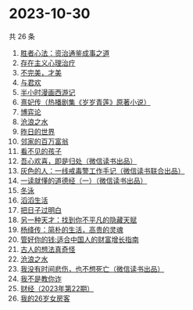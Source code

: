 # 2023-10-30

共 26 条

<!-- BEGIN WEREAD -->
<!-- 最后更新时间 2023-10-30 10:34:03 +0800 -->
1. [胜者心法：资治通鉴成事之道](https://weread.qq.com/web/bookDetail/6ae329f0813ab8415g0145d5)
1. [存在主义心理治疗](https://weread.qq.com/web/bookDetail/538320a0813ab83e4g01836b)
1. [不完美，才美](https://weread.qq.com/web/bookDetail/0f8327a05ccfbd0f8552c12)
1. [与君欢](https://weread.qq.com/web/bookDetail/18c32a40813ab83dag018fcb)
1. [半小时漫画西游记](https://weread.qq.com/web/bookDetail/83132c80813ab83e8g012bdb)
1. [熹妃传（热播剧集《岁岁青莲》原著小说）](https://weread.qq.com/web/bookDetail/a7d326d0813ab8409g01957a)
1. [博弈论](https://weread.qq.com/web/bookDetail/86a32490718ea51d86a0045)
1. [沧浪之水](https://weread.qq.com/web/bookDetail/7c632ef05a49197c62b53f0)
1. [昨日的世界](https://weread.qq.com/web/bookDetail/80a324f0716b1a6480af682)
1. [邻家的百万富翁](https://weread.qq.com/web/bookDetail/26532c00813ab83dbg0183ba)
1. [看不见的孩子](https://weread.qq.com/web/bookDetail/032320f0813ab7c77g0140d1)
1. [吾心欢喜，即是归处（微信读书出品）](https://weread.qq.com/web/bookDetail/cad32210813ab83e5g016fb8)
1. [灰色的人：一线戒毒警工作手记（微信读书联合出品）](https://weread.qq.com/web/bookDetail/36d32230813ab83d1g011af2)
1. [一读就懂的道德经（一）（微信读书出品）](https://weread.qq.com/web/bookDetail/19d32440813ab83d8g0152c9)
1. [冬泳](https://weread.qq.com/web/bookDetail/09f322c0813ab83bdg012b36)
1. [滔滔生活](https://weread.qq.com/web/bookDetail/47632e40813ab774cg010258)
1. [把日子过明白](https://weread.qq.com/web/bookDetail/a2732a40813ab7bb3g0112e7)
1. [另一种天才：找到你不平凡的隐藏天赋](https://weread.qq.com/web/bookDetail/2c632c80813ab83aeg010372)
1. [杨绛传：简朴的生活，高贵的灵魂](https://weread.qq.com/web/bookDetail/cb032d80720559e8cb04fd3)
1. [管好你的钱:适合中国人的财富增长指南](https://weread.qq.com/web/bookDetail/94732180813ab8229g0141af)
1. [古人的想法真奇怪](https://weread.qq.com/web/bookDetail/a3232ad0813ab82dag010d34)
1. [沧浪之水](https://weread.qq.com/web/bookDetail/04a32a507266029704ad531)
1. [我没有时间悲伤，也不想死亡（微信读书出品）](https://weread.qq.com/web/bookDetail/78632b80813ab83beg0181c3)
1. [我不是教你诈](https://weread.qq.com/web/bookDetail/14232ed0813ab6d8fg019a70)
1. [财经（2023年第22期）](https://weread.qq.com/web/bookDetail/c9432a80813ab8410g017eec)
1. [我的26岁女房客](https://weread.qq.com/web/bookDetail/6dc32200813ab7ed4g01138b)
<!-- END WEREAD -->